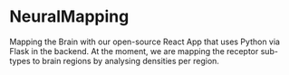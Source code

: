 # NeuralMapping
Mapping the Brain with our open-source React App that uses Python via Flask in the backend. At the moment, we are mapping the receptor sub-types to brain regions by analysing densities per region.
